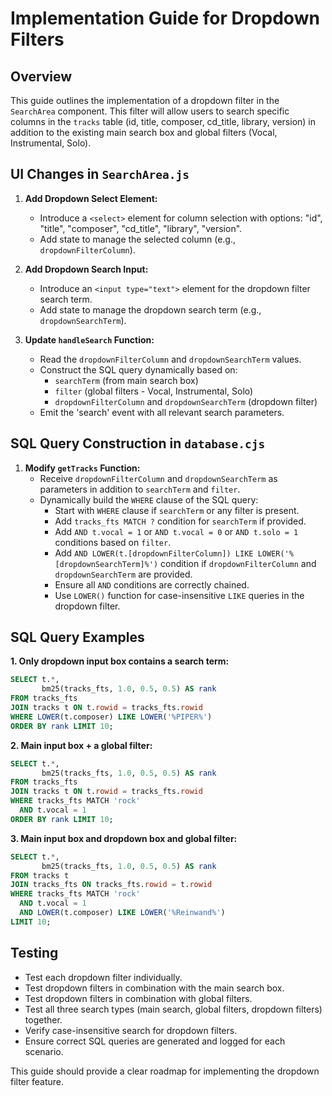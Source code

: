 # Implementation Guide for Dropdown Filters

## Overview

This guide outlines the implementation of a dropdown filter in the `SearchArea` component. This filter will allow users to search specific columns in the `tracks` table (id, title, composer, cd_title, library, version) in addition to the existing main search box and global filters (Vocal, Instrumental, Solo).

## UI Changes in `SearchArea.js`

1.  **Add Dropdown Select Element:**
    -   Introduce a `<select>` element for column selection with options: "id", "title", "composer", "cd_title", "library", "version".
    -   Add state to manage the selected column (e.g., `dropdownFilterColumn`).

2.  **Add Dropdown Search Input:**
    -   Introduce an `<input type="text">` element for the dropdown filter search term.
    -   Add state to manage the dropdown search term (e.g., `dropdownSearchTerm`).

3.  **Update `handleSearch` Function:**
    -   Read the `dropdownFilterColumn` and `dropdownSearchTerm` values.
    -   Construct the SQL query dynamically based on:
        -   `searchTerm` (from main search box)
        -   `filter` (global filters - Vocal, Instrumental, Solo)
        -   `dropdownFilterColumn` and `dropdownSearchTerm` (dropdown filter)
    -   Emit the 'search' event with all relevant search parameters.

## SQL Query Construction in `database.cjs`

1.  **Modify `getTracks` Function:**
    -   Receive `dropdownFilterColumn` and `dropdownSearchTerm` as parameters in addition to `searchTerm` and `filter`.
    -   Dynamically build the `WHERE` clause of the SQL query:
        -   Start with `WHERE` clause if `searchTerm` or any filter is present.
        -   Add `tracks_fts MATCH ?` condition for `searchTerm` if provided.
        -   Add `AND t.vocal = 1` or `AND t.vocal = 0` or `AND t.solo = 1` conditions based on `filter`.
        -   Add `AND LOWER(t.[dropdownFilterColumn]) LIKE LOWER('%[dropdownSearchTerm]%')` condition if `dropdownFilterColumn` and `dropdownSearchTerm` are provided.
        -   Ensure all `AND` conditions are correctly chained.
        -   Use `LOWER()` function for case-insensitive `LIKE` queries in the dropdown filter.

## SQL Query Examples

**1. Only dropdown input box contains a search term:**

```sql
SELECT t.*,
       bm25(tracks_fts, 1.0, 0.5, 0.5) AS rank
FROM tracks_fts
JOIN tracks t ON t.rowid = tracks_fts.rowid
WHERE LOWER(t.composer) LIKE LOWER('%PIPER%')
ORDER BY rank LIMIT 10;
```

**2. Main input box + a global filter:**

```sql
SELECT t.*,
       bm25(tracks_fts, 1.0, 0.5, 0.5) AS rank
FROM tracks_fts
JOIN tracks t ON t.rowid = tracks_fts.rowid
WHERE tracks_fts MATCH 'rock'
  AND t.vocal = 1
ORDER BY rank LIMIT 10;
```

**3. Main input box and dropdown box and global filter:**

```sql
SELECT t.*,
       bm25(tracks_fts, 1.0, 0.5, 0.5) AS rank
FROM tracks t
JOIN tracks_fts ON tracks_fts.rowid = t.rowid
WHERE tracks_fts MATCH 'rock'
  AND t.vocal = 1
  AND LOWER(t.composer) LIKE LOWER('%Reinwand%')
LIMIT 10;
```

## Testing

-   Test each dropdown filter individually.
-   Test dropdown filters in combination with the main search box.
-   Test dropdown filters in combination with global filters.
-   Test all three search types (main search, global filters, dropdown filters) together.
-   Verify case-insensitive search for dropdown filters.
-   Ensure correct SQL queries are generated and logged for each scenario.

This guide should provide a clear roadmap for implementing the dropdown filter feature.